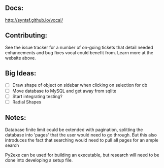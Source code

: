 ## Docs:

http://syntaf.github.io/vocal/

## Contributing:

See the issue tracker for a number of on-going tickets that detail needed enhancements and bug fixes vocal could benefit from. Learn more at the website above.

## Big Ideas:

* [ ] Draw shape of object on sidebar when clicking on selection for db
* [ ] Move database to MySQL and get away from sqlite
* [ ] Start integrating testing?
* [ ] Radial Shapes

## Notes: 

Database finite limit could be extended with pagination, splitting the database into 'pages' that the user would need to go through. But this also introduces the fact that searching would need to pull all pages for an ample search

Py2exe can be used for building an executable, but research will need to be done into developing a setup file.
